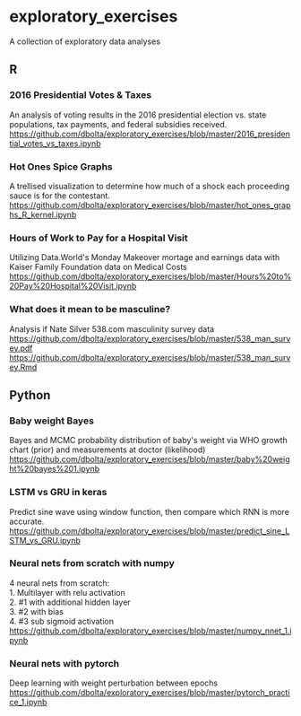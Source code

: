 # exploratory_exercises
A collection of exploratory data analyses

## R
### 2016 Presidential Votes & Taxes
An analysis of voting results in the 2016 presidential election vs. state populations, tax payments, and federal subsidies received.
<br>https://github.com/dbolta/exploratory_exercises/blob/master/2016_presidential_votes_vs_taxes.ipynb

### Hot Ones Spice Graphs
A trellised visualization to determine how much of a shock each proceeding sauce is for the contestant.
<br>https://github.com/dbolta/exploratory_exercises/blob/master/hot_ones_graphs_R_kernel.ipynb

### Hours of Work to Pay for a Hospital Visit
Utilizing Data.World's Monday Makeover mortage and earnings data with Kaiser Family Foundation data on Medical Costs
<br>https://github.com/dbolta/exploratory_exercises/blob/master/Hours%20to%20Pay%20Hospital%20Visit.ipynb

### What does it mean to be masculine?
Analysis if Nate Silver 538.com masculinity survey data
<br>https://github.com/dbolta/exploratory_exercises/blob/master/538_man_survey.pdf
<br>https://github.com/dbolta/exploratory_exercises/blob/master/538_man_survey.Rmd

## Python
### Baby weight Bayes
Bayes and MCMC probability distribution of baby's weight via WHO growth chart (prior) and measurements at doctor (likelihood)
<br>https://github.com/dbolta/exploratory_exercises/blob/master/baby%20weight%20bayes%201.ipynb

### LSTM vs GRU in keras
Predict sine wave using window function, then compare which RNN is more accurate.
<br>https://github.com/dbolta/exploratory_exercises/blob/master/predict_sine_LSTM_vs_GRU.ipynb

### Neural nets from scratch with numpy
4 neural nets from scratch: 
<br>1. Multilayer with relu activation
<br>2. #1 with additional hidden layer
<br>3. #2 with bias
<br>4. #3 sub sigmoid activation 
<br>https://github.com/dbolta/exploratory_exercises/blob/master/numpy_nnet_1.ipynb

### Neural nets with pytorch
Deep learning with weight perturbation between epochs
<br>https://github.com/dbolta/exploratory_exercises/blob/master/pytorch_practice_1.ipynb
